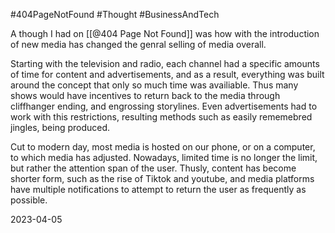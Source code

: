 #404PageNotFound #Thought #BusinessAndTech 

A though I had on [[@404 Page Not Found]] was how with the introduction of new media has changed the genral selling of media overall. 

Starting with the television and radio, each channel had a specific amounts of time for content and advertisements, and as a result, everything was built around the concept that only so much time was availiable. Thus many shows would have incentives to return back to the media through cliffhanger ending, and engrossing storylines. Even advertisements had to work with this restrictions, resulting methods such as easily rememebred jingles, being produced.

Cut to modern day, most media is hosted on our phone, or on a computer, to which media has adjusted. Nowadays, limited time is no longer the limit, but rather the attention span of the user. Thusly, content has become shorter form, such as the rise of Tiktok and youtube, and media platforms have multiple notifications to attempt to return the user as frequently as possible.

2023-04-05